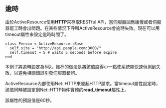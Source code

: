 ## 逾時

由於ActiveResource使用**HTTP**來存取RESTful API，當伺服器回應緩慢或者伺服器罷工時會出問題。在某些情況下呼叫ActiveResource會逾時失敗。現在可以用timeout屬性來設定逾時時間了。

	class Person < ActiveResource::Base
	  self.site = "http://api.people.com:3000/"
	  self.timeout = 5 # waits 5 seconds before expire
	end

本例子將逾時設定為5秒。推荐的做法是將該值設得小一點使系統能快速偵測到失敗，以避免相關錯誤引發伺服器錯誤。

ActiveResource內部使用Net::HTTP來發起HTTP請求。當timeout屬性設定時，該值同時被設定到Net::HTTP物件實體的**read\_timeout**屬性上。

該屬性的預設值是60秒。